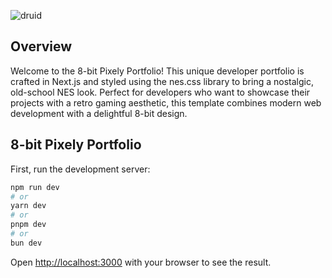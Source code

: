 
![druid](https://github.com/user-attachments/assets/ab437e89-bb1e-4cd9-980a-c14327d90701)

## Overview
Welcome to the 8-bit Pixely Portfolio! This unique developer portfolio is crafted in Next.js and styled using the nes.css library to bring a nostalgic, old-school NES look. Perfect for developers who want to showcase their projects with a retro gaming aesthetic, this template combines modern web development with a delightful 8-bit design.

## 8-bit Pixely Portfolio

First, run the development server:

```bash
npm run dev
# or
yarn dev
# or
pnpm dev
# or
bun dev
```

Open [http://localhost:3000](http://localhost:3000) with your browser to see the result.
